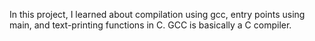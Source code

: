 In this project, I learned about compilation using gcc, entry points using main, and text-printing functions in C. GCC is basically a C compiler.



